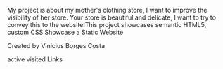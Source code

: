 <!-- What is this Project about -->
My project is about my mother's clothing store, I want to improve the visibility of her store.
Your store is beautiful and delicate, I want to try to convey this to the website!This project showcases semantic HTML5, custom CSS
Showcase a Static Website
<!-- Author -->
Created by Vinicius Borges Costa

active visited Links